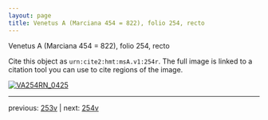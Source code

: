 ```yaml
---
layout: page
title: Venetus A (Marciana 454 = 822), folio 254, recto
---
```


Venetus A (Marciana 454 = 822), folio 254, recto

Cite this object as `urn:cite2:hmt:msA.v1:254r`.  The full image is linked to a citation tool you can use to cite regions of the image.

[![VA254RN_0425](http://www.homermultitext.org/iipsrv?IIIF=/project/homer/pyramidal/deepzoom/hmt/vaimg/2017a/VA254RN_0425.tif/full/800,/0/default.jpg)](http://www.homermultitext.org/ict2/?urn=urn:cite2:hmt:vaimg.2017a:VA254RN_0425) 

---

previous:  [253v](../253v/) | next: [254v](../254v/)